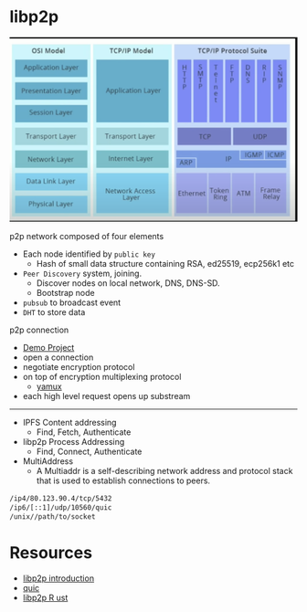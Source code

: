 # libp2p

![](screen/tcpip.png)

p2p network composed of four elements
- Each node identified by `public key`
    - Hash of small data structure containing RSA, ed25519, ecp256k1 etc
- `Peer Discovery` system, joining.
    - Discover nodes on  local network, DNS, DNS-SD.
    - Bootstrap node 
- `pubsub` to broadcast event
- `DHT` to store data

p2p connection
- [Demo Project](https://github.com/tomaka/2018-rustrush-demo)
- open a connection
- negotiate encryption protocol
- on top of encryption multiplexing protocol
    - [yamux](https://github.com/hashicorp/yamux)
- each high level request opens up substream


---
- IPFS Content addressing
    - Find, Fetch, Authenticate
- libp2p Process Addressing
    - Find, Connect, Authenticate
- MultiAddress
    - A Multiaddr is a self-describing network address and protocol stack that is used to establish connections to peers.
    
```
/ip4/80.123.90.4/tcp/5432
/ip6/[::1]/udp/10560/quic
/unix//path/to/socket
```

# Resources
- [libp2p introduction](https://www.youtube.com/watch?v=CRe_oDtfRLw)
- [quic](https://www.youtube.com/watch?v=4FvMed5iCb4)
- [libp2p R ust](https://www.youtube.com/watch?v=Sss2Tl7WRDQ) 